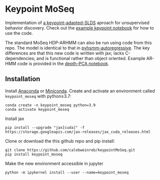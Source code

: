 # Keypoint MoSeq

Implementation of [a keypoint-adapted-SLDS](https://www.overleaf.com/read/rkpnxchbdrrb) aproach for unsupervised behavior discovery. Check out the [example keypoint notebook](examples/keypoint_slds.ipynb) for how to use the code.


The standard MoSeq HDP-ARHMM can also be run using code from this repo. The model is identical to that in [pyhsmm-autoregressive](https://github.com/mattjj/pyhsmm-autoregressive). The key differences are that this new code is written with jax; lacks C-dependencies; and is functional rather than object oriented. Example AR-HMM code is provided in the [depth-PCA notebook](examples/depth_ar_hmm.ipynb). 


## Installation

Install [Anaconda](https://docs.anaconda.com/anaconda/install/index.html) or [Miniconda](https://docs.conda.io/en/latest/miniconda.html). Create and activate an environment called `keypoint_moseq` with python≥3.7:
```
conda create -n keypoint_moseq python=3.9
conda activate keypoint_moseq
```

Install jax
```
pip install --upgrade "jax[cuda]" -f https://storage.googleapis.com/jax-releases/jax_cuda_releases.html
```

Clone or download the this github repo and pip install:
```
git clone https://github.com/calebweinreb/keypointMoSeq.git
pip install keypoint_moseq
```

Make the new environment accessible in jupyter 
```
python -m ipykernel install --user --name=keypoint_moseq
```